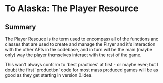 # To Alaska: The Player Resource

## Summary
The Player Resouce is the term used to encompass all of the functions anc classes that are used to create and manage the Player and it's interaction with the other APIs in the codebase, and in turn will be the main (maybe only) way the player themselves interact with the rest of the game. 

This won't always conform to 'best practices' at first - or maybe ever; but I doubt the first 'production' code for most mass produced games will be as good as they get starting in version 0.idea. 

